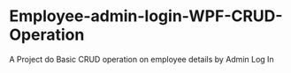 # Employee-admin-login-WPF-CRUD-Operation
A Project do Basic CRUD operation on employee details by Admin Log In

